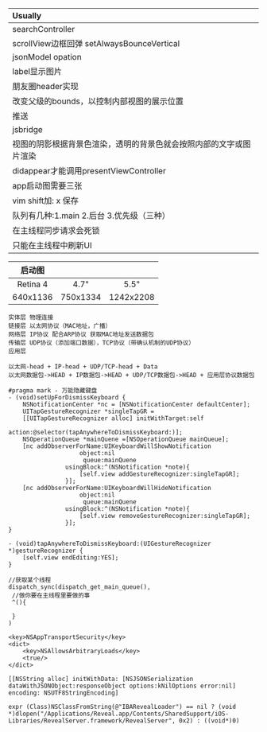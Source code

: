 Usually  |
:------- |
searchController |
scrollView边框回弹  setAlwaysBounceVertical |
jsonModel opation |
label显示图片 |
朋友圈header实现 |
改变父级的bounds，以控制内部视图的展示位置 |
推送 |
jsbridge |
视图的阴影根据背景色渲染，透明的背景色就会按照内部的文字或图片渲染 |
didappear才能调用presentViewController |
app启动图需要三张 |
vim shift加: x 保存 |
队列有几种:1.main 2.后台 3.优先级（三种） |
在主线程同步请求会死锁 |
只能在主线程中刷新UI |


启动图    |||
:------: | :------: | :------:
Retina 4 | 4.7"     | 5.5"
640x1136 | 750x1334 | 1242x2208

```
实体层 物理连接
链接层 以太网协议（MAC地址，广播）
网络层 IP协议 配合ARP协议 获取MAC地址发送数据包
传输层 UDP协议（添加端口数据），TCP协议（带确认机制的UDP协议）
应用层

以太网-head + IP-head + UDP/TCP-head + Data
以太网数据包->HEAD + IP数据包->HEAD + UDP/TCP数据包->HEAD + 应用层协议数据包
```
```
#pragma mark - 万能隐藏键盘
- (void)setUpForDismissKeyboard {
    NSNotificationCenter *nc = [NSNotificationCenter defaultCenter];
    UITapGestureRecognizer *singleTapGR =
    [[UITapGestureRecognizer alloc] initWithTarget:self
                                            action:@selector(tapAnywhereToDismissKeyboard:)];
    NSOperationQueue *mainQuene =[NSOperationQueue mainQueue];
    [nc addObserverForName:UIKeyboardWillShowNotification
                    object:nil
                     queue:mainQuene
                usingBlock:^(NSNotification *note){
                    [self.view addGestureRecognizer:singleTapGR];
                }];
    [nc addObserverForName:UIKeyboardWillHideNotification
                    object:nil
                     queue:mainQuene
                usingBlock:^(NSNotification *note){
                    [self.view removeGestureRecognizer:singleTapGR];
                }];
}

- (void)tapAnywhereToDismissKeyboard:(UIGestureRecognizer *)gestureRecognizer {
    [self.view endEditing:YES];
}
```
```
//获取某个线程
dispatch_sync(dispatch_get_main_queue(),
 //做你要在主线程里要做的事
 ^(){

 }
)
```
```
<key>NSAppTransportSecurity</key>
<dict>
    <key>NSAllowsArbitraryLoads</key>
    <true/>
</dict>
```
```
[[NSString alloc] initWithData: [NSJSONSerialization dataWithJSONObject:responseObject options:kNilOptions error:nil] encoding: NSUTF8StringEncoding]
```
```
expr (Class)NSClassFromString(@"IBARevealLoader") == nil ? (void *)dlopen("/Applications/Reveal.app/Contents/SharedSupport/iOS-Libraries/RevealServer.framework/RevealServer", 0x2) : ((void*)0)
```



